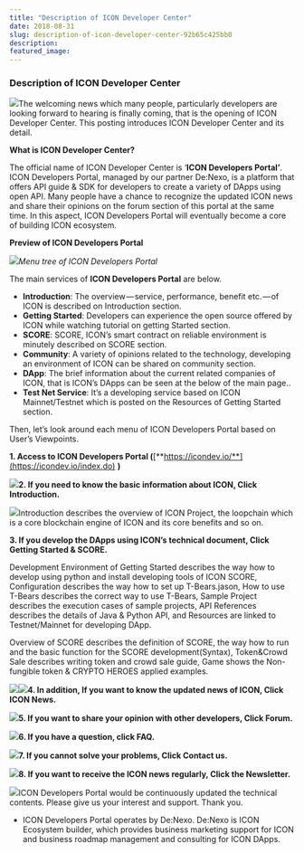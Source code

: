 ```yaml
---
title: "Description of ICON Developer Center"
date: 2018-08-31
slug: description-of-icon-developer-center-92b65c425bb0
description:
featured_image:
---
```


### **Description of ICON Developer Center**

![](https://cdn-images-1.medium.com/max/800/0*7QMgnMRlTs9tTFzu)The welcoming news which many people, particularly developers are looking forward to hearing is finally coming, that is the opening of ICON Developer Center. This posting introduces ICON Developer Center and its detail.

**What is ICON Developer Center?**

The official name of ICON Developer Center is ‘**ICON Developers Portal’**. ICON Developers Portal, managed by our partner De:Nexo, is a platform that offers API guide & SDK for developers to create a variety of DApps using open API. Many people have a chance to recognize the updated ICON news and share their opinions on the forum section of this portal at the same time. In this aspect, ICON Developers Portal will eventually become a core of building ICON ecosystem.

**Preview of ICON Developers Portal**

![](https://cdn-images-1.medium.com/max/800/0*_GfY9j498bMkn7Fy)*Menu tree of ICON Developers Portal*

The main services of **ICON Developers Portal** are below.

* **Introduction**: The overview — service, performance, benefit etc. — of ICON is described on Introduction section.
* **Getting Started**: Developers can experience the open source offered by ICON while watching tutorial on getting Started section.
* **SCORE**: SCORE, ICON’s smart contract on reliable environment is minutely described on SCORE section.
* **Community**: A variety of opinions related to the technology, developing an environment of ICON can be shared on community section.
* **DApp**: The brief information about the current related companies of ICON, that is ICON’s DApps can be seen at the below of the main page..
* **Test Net Service**: It’s a developing service based on ICON Mainnet/Testnet which is posted on the Resources of Getting Started section.

Then, let’s look around each menu of ICON Developers Portal based on User’s Viewpoints.

**<WEB>**

**1. Access to ICON Developers Portal (**[**https://icondev.io/**](https://icondev.io/index.do) **)**

![](https://cdn-images-1.medium.com/max/800/0*xIOq01k82r7Mg0a1)**2. If you need to know the basic information about ICON, Click Introduction.**

![](https://cdn-images-1.medium.com/max/800/0*X5TsFFR3sjjBgUvD)Introduction describes the overview of ICON Project, the loopchain which is a core blockchain engine of ICON and its core benefits and so on.

**3. If you develop the DApps using ICON’s technical document, Click Getting Started & SCORE.**

Development Environment of Getting Started describes the way how to develop using python and install developing tools of ICON SCORE, Configuration describes the way how to set up T-Bears.jason, How to use T-Bears describes the correct way to use T-Bears, Sample Project describes the execution cases of sample projects, API References describes the details of Java & Python API, and Resources are linked to Testnet/Mainnet for developing DApp.

Overview of SCORE describes the definition of SCORE, the way how to run and the basic function for the SCORE development(Syntax), Token&Crowd Sale describes writing token and crowd sale guide, Game shows the Non-fungible token & CRYPTO HEROES applied examples.

![](https://cdn-images-1.medium.com/max/800/0*a1kfShPjeR-o5uSk)![](https://cdn-images-1.medium.com/max/800/0*ZX-ydrH62km5lmHv)**4. In addition, If you want to know the updated news of ICON, Click ICON News.**

![](https://cdn-images-1.medium.com/max/800/0*1D1dOpaChcT3QJAD)**5. If you want to share your opinion with other developers, Click Forum.**

![](https://cdn-images-1.medium.com/max/800/0*gTDE6xWoX013__GL)**6. If you have a question, click FAQ.**

![](https://cdn-images-1.medium.com/max/800/0*zy-6RxGjZWWkjgUQ)**7. If you cannot solve your problems, Click Contact us.**

![](https://cdn-images-1.medium.com/max/800/0*SygS2pfAaQFbj_Sf)**8. If you want to receive the ICON news regularly, Click the Newsletter.**

![](https://cdn-images-1.medium.com/max/800/0*ZxBv3TzscrSQJk06)ICON Developers Portal would be continuously updated the technical contents. Please give us your interest and support. Thank you.

* ICON Developers Portal operates by De:Nexo. De:Nexo is ICON Ecosystem builder, which provides business marketing support for ICON and business roadmap management and consulting for ICON DApps.

